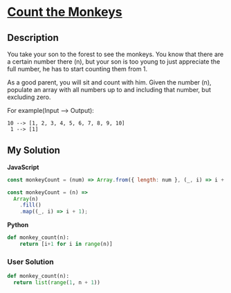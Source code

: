 # [Count the Monkeys](https://www.codewars.com/kata/56f69d9f9400f508fb000ba7)

## Description

You take your son to the forest to see the monkeys. You know that there are a certain number there (n), but your son is too young to just appreciate the full number, he has to start counting them from 1.

As a good parent, you will sit and count with him. Given the number (n), populate an array with all numbers up to and including that number, but excluding zero.

For example(Input --> Output):

```
10 --> [1, 2, 3, 4, 5, 6, 7, 8, 9, 10]
 1 --> [1]
```

## My Solution

**JavaScript**

```js
const monkeyCount = (num) => Array.from({ length: num }, (_, i) => i + 1);
```

```js
const monkeyCount = (n) =>
  Array(n)
    .fill()
    .map((_, i) => i + 1);
```

**Python**

```py
def monkey_count(n):
    return [i+1 for i in range(n)]
```

### User Solution

```py
def monkey_count(n):
  return list(range(1, n + 1))
```
